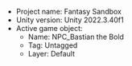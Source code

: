 <!-- UNITY CODE ASSIST INSTRUCTIONS START -->
- Project name: Fantasy Sandbox
- Unity version: Unity 2022.3.40f1
- Active game object:
  - Name: NPC_Bastian the Bold
  - Tag: Untagged
  - Layer: Default
<!-- UNITY CODE ASSIST INSTRUCTIONS END -->